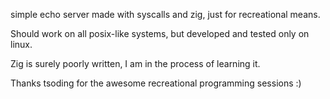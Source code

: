 simple echo server made with syscalls and zig, just for recreational
means.

Should work on all posix-like systems, but developed and tested only on linux.

Zig is surely poorly written, I am in the process of learning it.

Thanks tsoding for the awesome recreational programming sessions :)
